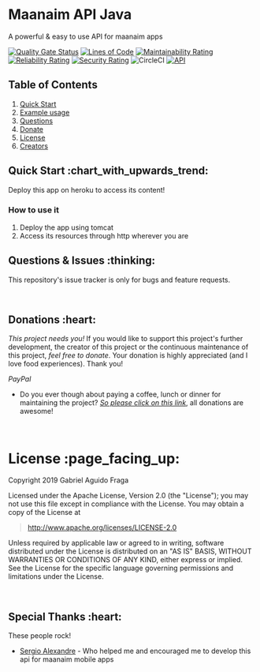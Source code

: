 # Maanaim API Java
A powerful & easy to use API for maanaim apps

[![Quality Gate Status](https://sonarcloud.io/api/project_badges/measure?project=kaapiel_Maanaim-app-server&metric=alert_status)](https://sonarcloud.io/dashboard?id=kaapiel_Maanaim-app-server)
[![Lines of Code](https://sonarcloud.io/api/project_badges/measure?project=kaapiel_Maanaim-app-server&metric=ncloc)](https://sonarcloud.io/dashboard?id=kaapiel_Maanaim-app-server)
[![Maintainability Rating](https://sonarcloud.io/api/project_badges/measure?project=kaapiel_Maanaim-app-server&metric=sqale_rating)](https://sonarcloud.io/dashboard?id=kaapiel_Maanaim-app-server)
[![Reliability Rating](https://sonarcloud.io/api/project_badges/measure?project=kaapiel_Maanaim-app-server&metric=reliability_rating)](https://sonarcloud.io/dashboard?id=kaapiel_Maanaim-app-server)
[![Security Rating](https://sonarcloud.io/api/project_badges/measure?project=kaapiel_Maanaim-app-server&metric=security_rating)](https://sonarcloud.io/dashboard?id=kaapiel_Maanaim-app-server)
![CircleCI](https://img.shields.io/circleci/build/github/kaapiel/Maanaim-API-Java/master)
[![API](https://img.shields.io/badge/API-26%2B-green.svg?style=flat)](https://android-arsenal.com/api?level=26)

## Table of Contents
1. [Quick Start](#quick-start)
1. [Example usage](#examples)
1. [Questions](#report)
1. [Donate](#donate)
1. [License](#licence)
1. [Creators](#creators)

<h2 id="quick-start">Quick Start :chart_with_upwards_trend:</h2>
Deploy this app on heroku to access its content!

<br/>

### How to use it
1. Deploy the app using tomcat
1. Access its resources through http wherever you are

<h2 id="report">Questions & Issues :thinking:</h2>

This repository's issue tracker is only for bugs and feature requests.  

<br/>

<h2 id="donate">Donations :heart:</h2>

*This project needs you!* If you would like to support this project's further development, the creator of this project or the continuous maintenance of this project, *feel free to donate*. Your donation is highly appreciated (and I love food experiences). Thank you!

*PayPal*

- Do you ever though about paying a coffee, lunch or dinner for maintaining the project? [*So please click on this link*](https://www.paypal.com/cgi-bin/webscr?cmd=_donations&business=gabriel_aguido@hotmail.com&lc=US&item_name=Donation+to+Maanaim+API+Java+Maintenance&no_note=0&cn=&currency_code=USD&bn=PP-DonationsBF:btn_donateCC_LG.gif:NonHosted), all donations are awesome!

<br/>

<h1 id="license">License :page_facing_up:</h1>

Copyright 2019 Gabriel Aguido Fraga

Licensed under the Apache License, Version 2.0 (the "License");
you may not use this file except in compliance with the License.
You may obtain a copy of the License at

> http://www.apache.org/licenses/LICENSE-2.0

Unless required by applicable law or agreed to in writing, software
distributed under the License is distributed on an "AS IS" BASIS,
WITHOUT WARRANTIES OR CONDITIONS OF ANY KIND, either express or implied.
See the License for the specific language governing permissions and
limitations under the License.

<br/>

<h2 id="creators">Special Thanks :heart:</h2>

These people rock!

- [Sergio Alexandre](https://www.linkedin.com/in/sergio-alexandre-coelho-menezes-0070b1182) - Who helped me and encouraged me to develop this api for maanaim mobile apps
